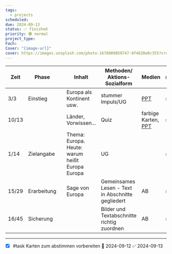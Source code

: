 ```yaml
---
tags:
  - projects
scheduled:
due: 2024-09-13
status: ✅ finished
priority: 🟢 normal
project_type:
Fach:
Cover: "{image-url}"
cover: https://images.unsplash.com/photo-1678009859747-9f4620e0c355?crop=entropy&cs=tinysrgb&fit=max&fm=jpg&ixid=M3wzNjAwOTd8MHwxfHNlYXJjaHwxfHxUb3VyaXNtfGVufDB8MHx8fDE3MjU2MjgwODZ8MA&ixlib=rb-4.0.3&q=80&w=1080
---
```


| Zeit  | Phase       |     | Inhalt                                          | Methoden/<br>Aktions-<br>Sozialform               | Medien                                                                                                                                                                         | ✅   |
| ----- | ----------- | --- | ----------------------------------------------- | ------------------------------------------------- | ------------------------------------------------------------------------------------------------------------------------------------------------------------------------------ | --- |
| 3/3   | Einstieg    |     | Europa als Kontinent usw.                       | stummer Impuls/UG                                 | [PPT](https://schuledittelbrunn-my.sharepoint.com/:p:/g/personal/silas_hartmann_schule-dittelbrunn_de/EeyXGemBoitErKfEjehC22kBx4XH_nzbmTnXC097mEg6qQ?e=HE4ZsE)                 | ✅   |
| 10/13 |             |     | Länder, Vorwissen...                            | Quiz                                              | farbige Karten, [PPT](https://schuledittelbrunn-my.sharepoint.com/:p:/g/personal/silas_hartmann_schule-dittelbrunn_de/EeyXGemBoitErKfEjehC22kBx4XH_nzbmTnXC097mEg6qQ?e=HE4ZsE) | ✅   |
| 1/14  | Zielangabe  |     | Thema: Europa. Heute: warum heißt Europa Europa | UG                                                |                                                                                                                                                                                | ✅   |
| 15/29 | Erarbeitung |     | Sage von Europa                                 | Gemeinsames Lesen - Text in Abschnitte gegliedert | AB                                                                                                                                                                             | ✅   |
| 16/45 | Sicherung   |     |                                                 | Bilder und Textabschnitte richtig zuordnen        | AB                                                                                                                                                                             | ✅   |

---


- [x] #task Karten zum abstimmen vorbereiten 📅 2024-09-12 ✅ 2024-09-13

